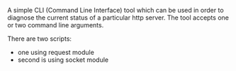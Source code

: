 A simple CLI (Command Line Interface) tool which can be used in order to diagnose the current status of a particular http server.
The tool accepts one or two command line arguments.

There are two scripts:

- one using request module
- second is using socket module
